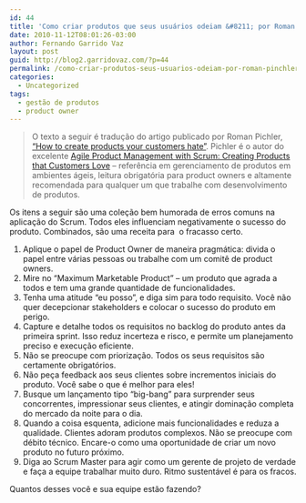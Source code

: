 ```yaml
---
id: 44
title: 'Como criar produtos que seus usuários odeiam &#8211; por Roman Pichler'
date: 2010-11-12T08:01:26-03:00
author: Fernando Garrido Vaz
layout: post
guid: http://blog2.garridovaz.com/?p=44
permalink: /como-criar-produtos-seus-usuarios-odeiam-por-roman-pinchler/
categories:
  - Uncategorized
tags:
  - gestão de produtos
  - product owner
---
```

<!--:en-->

> O texto a seguir é tradução do artigo publicado por Roman Pichler, <a href="http://www.romanpichler.com/blog/agile-product-management/how-to-create-products-that-customers-hate/" target="_blank">&#8220;How to create products your customers hate&#8221;</a>. Pichler é o autor do excelente [Agile Product Management with Scrum: Creating Products that Customers Love](http://www.amazon.com/gp/product/0321605780?ie=UTF8&tag=garridovazcom-20&linkCode=as2&camp=1789&creative=390957&creativeASIN=0321605780) &#8211; referência em gerenciamento de produtos em ambientes ágeis, leitura obrigatória para product owners e altamente recomendada para qualquer um que trabalhe com desenvolvimento de produtos.

Os itens a seguir são uma coleção bem humorada de erros comuns na aplicação do Scrum. Todos eles influenciam negativamente o sucesso do produto. Combinados, são uma receita para  o fracasso certo. 

  1. Aplique o papel de Product Owner de maneira pragmática: divida o papel entre várias pessoas ou trabalhe com um comitê de product owners.
  2. Mire no &#8220;Maximum Marketable Product&#8221; &#8211; um produto que agrada a todos e tem uma grande quantidade de funcionalidades.
  3. Tenha uma atitude &#8220;eu posso&#8221;, e diga sim para todo requisito. Você não quer decepcionar stakeholders e colocar o sucesso do produto em perigo.
  4. Capture e detalhe todos os requisitos no backlog do produto antes da primeira sprint. Isso reduz incerteza e risco, e permite um planejamento preciso e execução eficiente.
  5. Não se preocupe com priorização. Todos os seus requisitos são certamente obrigatórios.
  6. Não peça feedback aos seus clientes sobre incrementos iniciais do produto. Você sabe o que é melhor para eles!
  7. Busque um lançamento tipo &#8220;big-bang&#8221; para surprender seus concorrentes, impressionar seus clientes, e atingir dominação completa do mercado da noite para o dia.
  8. Quando a coisa esquenta, adicione mais funcionalidades e reduza a qualidade. Clientes adoram produtos complexos. Não se preocupe com débito técnico. Encare-o como uma oportunidade de criar um novo produto no futuro próximo.
  9. Diga ao Scrum Master para agir como um gerente de projeto de verdade e faça a equipe trabalhar muito duro. Ritmo sustentável é para os fracos.

Quantos desses você e sua equipe estão fazendo?<!--:-->